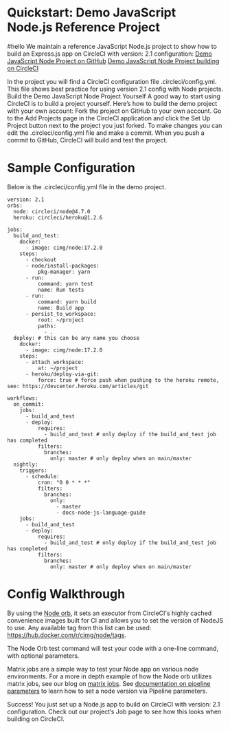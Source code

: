 # Quickstart: Demo JavaScript Node.js Reference Project
#hello
We maintain a reference JavaScript Node.js project to show how to build an Express.js app on CircleCI with version: 2.1 configuration:
[Demo JavaScript Node Project on GitHub](https://github.com/CircleCI-Public/circleci-demo-javascript-react-app)
[Demo JavaScript Node Project building on CircleCI](https://app.circleci.com/pipelines/github/CircleCI-Public/circleci-demo-javascript-react-app)

In the project you will find a CircleCI configuration file .circleci/config.yml. This file shows best practice for using version 2.1 config with Node projects.
Build the Demo JavaScript Node Project Yourself
A good way to start using CircleCI is to build a project yourself. Here’s how to build the demo project with your own account:
Fork the project on GitHub to your own account.
Go to the Add Projects page in the CircleCI application and click the Set Up Project button next to the project you just forked.
To make changes you can edit the .circleci/config.yml file and make a commit. When you push a commit to GitHub, CircleCI will build and test the project.

# Sample Configuration
Below is the .circleci/config.yml file in the demo project.

```
version: 2.1
orbs:
  node: circleci/node@4.7.0
  heroku: circleci/heroku@1.2.6

jobs:
  build_and_test:
    docker:
      - image: cimg/node:17.2.0
    steps:
      - checkout
      - node/install-packages:
          pkg-manager: yarn
      - run:
          command: yarn test
          name: Run tests
      - run:
          command: yarn build
          name: Build app
      - persist_to_workspace:
          root: ~/project
          paths:
            - .
  deploy: # this can be any name you choose
    docker:
      - image: cimg/node:17.2.0
    steps:
      - attach_workspace:
          at: ~/project
      - heroku/deploy-via-git:
          force: true # force push when pushing to the heroku remote, see: https://devcenter.heroku.com/articles/git

workflows:
  on_commit:
    jobs:
      - build_and_test
      - deploy:
          requires:
            - build_and_test # only deploy if the build_and_test job has completed
          filters:
            branches:
              only: master # only deploy when on main/master
  nightly:
    triggers:
      - schedule:
          cron: "0 0 * * *"       
          filters:
            branches:
              only:
                - master
                - docs-node-js-language-guide
    jobs:
      - build_and_test
      - deploy:
          requires:
            - build_and_test # only deploy if the build_and_test job has completed
          filters:
            branches:
              only: master # only deploy when on main/master
```

# Config Walkthrough
By using the  [Node orb](https://circleci.com/orbs/registry/orb/circleci/node#jobs-test), it sets an executor from CircleCI's highly cached convenience images built for CI and allows you to set the version of NodeJS to use. Any available tag from this list can be used: https://hub.docker.com/r/cimg/node/tags.
 
The Node Orb test command will test your code with a one-line command, with optional parameters.

Matrix jobs are a simple way to test your Node app on various node environments. For a more in depth example of how the Node orb utilizes matrix jobs, see our blog on [matrix jobs](https://circleci.com/blog/circleci-matrix-jobs/). See [documentation on pipeline parameters](https://circleci.com/docs/2.0/pipeline-variables/#pipeline-parameters-in-configuration) to learn how to set a node version via Pipeline parameters.

Success! You just set up a Node.js app to build on CircleCI with version: 2.1 configuration. Check out our project’s Job page to see how this looks when building on CircleCI.


